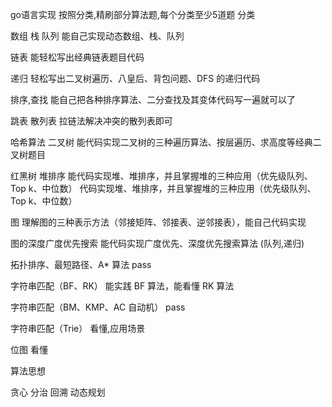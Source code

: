 go语言实现
按照分类,精刷部分算法题,每个分类至少5道题 分类

数组
栈
队列
能自己实现动态数组、栈、队列

链表
能轻松写出经典链表题目代码

递归
轻松写出二叉树遍历、八皇后、背包问题、DFS 的递归代码

排序,查找
能自己把各种排序算法、二分查找及其变体代码写一遍就可以了

跳表
散列表
拉链法解决冲突的散列表即可

哈希算法
二叉树
能代码实现二叉树的三种遍历算法、按层遍历、求高度等经典二叉树题目

红黑树
堆排序
能代码实现堆、堆排序，并且掌握堆的三种应用（优先级队列、Top k、中位数） 代码实现堆、堆排序，并且掌握堆的三种应用（优先级队列、Top k、中位数）

图
理解图的三种表示方法（邻接矩阵、邻接表、逆邻接表），能自己代码实现

图的深度广度优先搜索
能代码实现广度优先、深度优先搜索算法 (队列,递归)

拓扑排序、最短路径、A* 算法
pass

字符串匹配（BF、RK）
能实践 BF 算法，能看懂 RK 算法

字符串匹配（BM、KMP、AC 自动机）
pass

字符串匹配（Trie）
看懂,应用场景

位图
看懂

算法思想

贪心
分治
回溯
动态规划